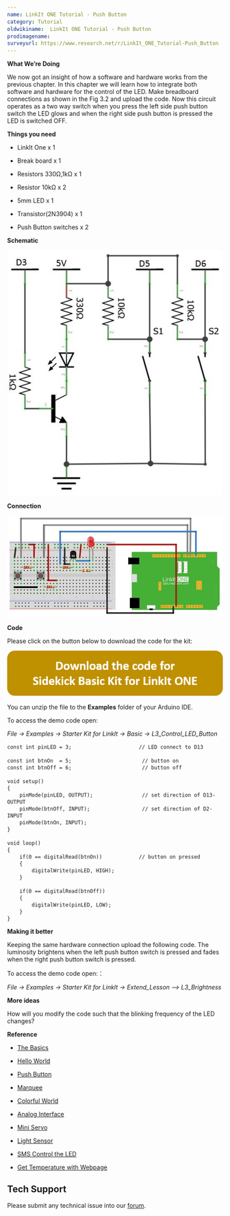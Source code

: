 ```yaml
---
name: LinkIt ONE Tutorial - Push Button
category: Tutorial
oldwikiname:  LinkIt ONE Tutorial - Push Button
prodimagename:
surveyurl: https://www.research.net/r/LinkIt_ONE_Tutorial-Push_Button
---
```

**What We’re Doing**

We now got an insight of how a software and hardware works from the previous chapter. In this chapter we will learn how to integrate both software and hardware for the control of the LED. Make breadboard connections as shown in the Fig 3.2 and upload the code. Now this circuit operates as a two way switch when you press the left side push button switch the LED glows and when the right side push button is pressed the LED is switched OFF.

**Things you need**

*   LinkIt One x 1

*   Break board x 1

*   Resistors 330Ω,1kΩ x 1

*   Resistor 10kΩ x 2

*   5mm LED x 1

*   Transistor(2N3904) x 1

*   Push Button switches x 2

**Schematic**

![](https://github.com/SeeedDocument/LinkIt_ONE_Tutorial-Push_Button/raw/master/img/LinkItONE_Kit_3_1.jpg)

**Connection**

![](https://github.com/SeeedDocument/LinkIt_ONE_Tutorial-Push_Button/raw/master/img/LinkItONE_Kit_3_2.jpg)

**Code**

Please click on the button below to download the code for the kit:

[![](https://github.com/SeeedDocument/LinkIt_ONE_Tutorial-Push_Button/raw/master/img/Code_sidekick_linkit.png)](https://github.com/Seeed-Studio/Sidekick_Basic_Kit_for_LinkIt)

You can unzip the file to the **Examples** folder of your Arduino IDE.

To access the demo code open:

_File -&gt; Examples -&gt; Starter Kit for LinkIt -&gt; Basic -&gt; L3_Control_LED_Button_
```
const int pinLED = 3;                      // LED connect to D13

const int btnOn  = 5;                       // button on
const int btnOff = 6;                       // button off

void setup()
{
    pinMode(pinLED, OUTPUT);                // set direction of D13-OUTPUT
    pinMode(btnOff, INPUT);                 // set direction of D2-INPUT
    pinMode(btnOn, INPUT);
}

void loop()
{
    if(0 == digitalRead(btnOn))            // button on pressed
    {
        digitalWrite(pinLED, HIGH);
    }

    if(0 == digitalRead(btnOff))
    {
        digitalWrite(pinLED, LOW);
    }
}
```

**Making it better**

Keeping the same hardware connection upload the following code. The luminosity brightens when the left push button switch is pressed and fades when the right push button switch is pressed.

To access the demo code open:：

_File -&gt; Examples -&gt; Starter Kit for LinkIt -&gt; Extend_Lesson –&gt; L3_Brightness_

**More ideas**

How will you modify the code such that the blinking frequency of the LED changes?

**Reference**

*   [The Basics](/LinkIt_ONE_Tutorial-The_Basics)

*   [Hello World](/LinkIt_ONE_Tutorial-Hello_World)

*   [Push Button](/LinkIt_ONE_Tutorial-Push_Button)

*   [Marquee](/LinkIt_ONE_Tutorial-Marquee)

*   [Colorful World](/LinkIt_ONE_Tutorial-Colorful_World)

*   [Analog Interface](/LinkIt_ONE_Tutorial-Analog_Interface)

*   [Mini Servo](/LinkIt-ONE-Tutorial---Mini-Servo)

*   [Light Sensor](/LinkIt_ONE_Tutorial-Light-Sensor)

*   [SMS Control the LED](/LinkIt_ONE_Tutorial-SMS_control_the_LED)

*   [Get Temperature with Webpage](/LinkIt_ONE_Tutorial-Get_temperature_with_Webpage)

## Tech Support
Please submit any technical issue into our [forum](http://forum.seeedstudio.com/). 